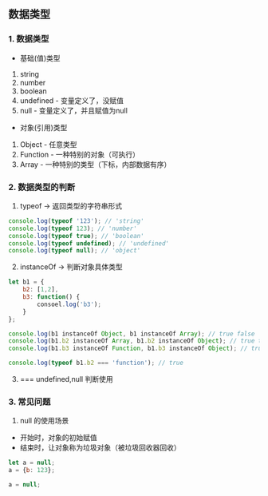 ## 数据类型

### 1. 数据类型
* 基础(值)类型
1. string
2. number
3. boolean
4. undefined - 变量定义了，没赋值
5. null - 变量定义了，并且赋值为null

* 对象(引用)类型
1. Object - 任意类型
2. Function - 一种特别的对象（可执行）
3. Array - 一种特别的类型（下标，内部数据有序）

### 2. 数据类型的判断

1. typeof -> 返回类型的字符串形式
```javascript
console.log(typeof '123'); // 'string'
console.log(typeof 123); // 'number'
console.log(typeof true); // 'boolean'
console.log(typeof undefined); // 'undefined'
console.log(typeof null); // 'object'
```
2. instanceOf -> 判断对象具体类型
```javascript
let b1 = {
    b2: [1,2],
    b3: function() {
        consoel.log('b3');
    }
};

console.log(b1 instanceOf Object, b1 instanceOf Array); // true false
console.log(b1.b2 instanceOf Array, b1.b2 instanceOf Object); // true true
console.log(b1.b3 instanceOf Function, b1.b3 instanceOf Object); // true true

console.log(typeof b1.b2 === 'function'); // true
```
3. ===
undefined,null 判断使用

### 3. 常见问题
1. null 的使用场景
* 开始时，对象的初始赋值
* 结束时，让对象称为垃圾对象（被垃圾回收器回收）

```javascript
let a = null;
a = {b: 123};

a = null;
```

